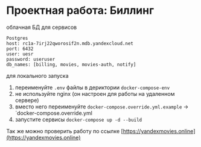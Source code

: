 # Проектная работа: Биллинг


облачная БД для сервисов 
```
Postgres
host: rc1a-7irj22qworosif2n.mdb.yandexcloud.net
port: 6432
user: uesr
password: useruser
db_names: [billing, movies, movies-auth, notify]
```

для локального запуска

1. переименуйте `.env` файлы в дериктории `docker-compose-env`
2. не используйте nginx (он настроен для работы на удаленном сервере)
3. вместо него переименуйте `docker-compose.override.yml.example` -> `docker-compose.override.yml
4. запустите сервисы `docker-compose up -d --build` 


Так же можно проверить работу по ссылке
[https://yandexmovies.online](https://yandexmovies.online)
